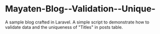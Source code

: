 Mayaten-Blog--Validation--Unique-
=================================

A sample blog crafted in Laravel. A simple script to demonstrate how to validate data and the uniqueness of "Titles" in posts table.